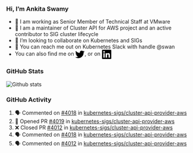 ### Hi, I’m Ankita Swamy

- 💼 I am working as Senior Member of Technical Staff at VMware
- 👀 I am a maintainer of Cluster API for AWS project and an active contributor to SIG cluster lifecycle
- 💞️ I’m looking to collaborate on Kubernetes and SIGs
- 💬 You can reach me out on Kubernetes Slack with handle @swan
- You can also find me on <a href="https://twitter.com/SwamyAnkita" target="blank"><img align="center" src="https://raw.githubusercontent.com/Ankitasw/Ankitasw/master/svg/twitter.svg" alt="Ankitasw" height="25" width="25" color="#1DA1f2" /></a>, or on <a href="https://www.linkedin.com/in/Ankitaswamy/" target="blank"><img align="center" src="https://raw.githubusercontent.com/Ankitasw/Ankitasw/master/svg/linkedin.svg" alt="Ankitasw" height="25" width="25" /></a>

### GitHub Stats
![Github stats](https://github-readme-stats.vercel.app/api?username=Ankitasw&count_private=true&show_icons=true&theme=tokyonight)

### GitHub Activity 
<!--START_SECTION:activity-->
1. 🗣 Commented on [#4018](https://github.com/kubernetes-sigs/cluster-api-provider-aws/issues/4018) in [kubernetes-sigs/cluster-api-provider-aws](https://github.com/kubernetes-sigs/cluster-api-provider-aws)
2. 💪 Opened PR [#4019](https://github.com/kubernetes-sigs/cluster-api-provider-aws/pull/4019) in [kubernetes-sigs/cluster-api-provider-aws](https://github.com/kubernetes-sigs/cluster-api-provider-aws)
3. ❌ Closed PR [#4012](https://github.com/kubernetes-sigs/cluster-api-provider-aws/pull/4012) in [kubernetes-sigs/cluster-api-provider-aws](https://github.com/kubernetes-sigs/cluster-api-provider-aws)
4. 🗣 Commented on [#4018](https://github.com/kubernetes-sigs/cluster-api-provider-aws/issues/4018) in [kubernetes-sigs/cluster-api-provider-aws](https://github.com/kubernetes-sigs/cluster-api-provider-aws)
5. 🗣 Commented on [#4012](https://github.com/kubernetes-sigs/cluster-api-provider-aws/issues/4012) in [kubernetes-sigs/cluster-api-provider-aws](https://github.com/kubernetes-sigs/cluster-api-provider-aws)
<!--END_SECTION:activity-->
